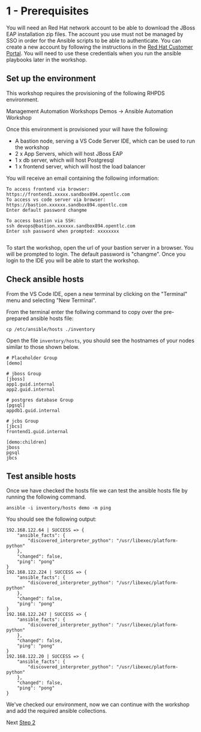 # 1 - Prerequisites

You will need an Red Hat network account to be able to download the JBoss EAP installation zip files.  The account you use must not be managed by SSO in order for the Ansible scripts to be able to authenticate.  You can create a new account by following the instructions in the [Red Hat Customer Portal](https://access.redhat.com/?intcmp=701f20000012k6EAAQ).  You will need to use these credentials when you run the ansible playbooks later in the workshop.

## Set up the environment

This workshop requires the provisioning of the following RHPDS environment.  

Management Automation Workshops Demos -> Ansible Automation Workshop

Once this environment is provisioned your will have the following:

* A bastion node, serving a VS Code Server IDE, which can be used to run the workshop
* 2 x App Servers, which will host JBoss EAP
* 1 x db server, which will host Postgresql
* 1 x frontend server, which will host the load balancer

You will receive an email containing the following information:

```
To access frontend via browser:
https://frontend1.xxxxx.sandbox894.opentlc.com
To access vs code server via browser:
https://bastion.xxxxxx.sandbox894.opentlc.com
Enter default password changme

To access bastion via SSH:
ssh devops@bastion.xxxxxx.sandbox894.opentlc.com
Enter ssh password when prompted: xxxxxxxx


```

To start the workshop, open the url of your bastion server in a browser. You will be prompted to login.  The default password is "changme".  Once you login to the IDE you will be able to start the workshop.


## Check ansible hosts

From the VS Code IDE, open a new terminal by clicking on the "Terminal" menu and selecting "New Terminal".

From the terminal enter the follwing command to copy over the pre-prepared ansible hosts file:

``` cp /etc/ansible/hosts ./inventory ```


Open the file `inventory/hosts`, you should see the hostnames of your nodes similar to those shown below.

```
# Placeholder Group
[demo]

# jboss Group
[jboss]
app1.guid.internal 
app2.guid.internal 

# postgres database Group
[pgsql]
appdb1.guid.internal

# jcbs Group
[jbcs]
frontend1.guid.internal

[demo:children]
jboss
pgsql
jbcs

```

## Test ansible hosts
Once we have checked the hosts file we can test the ansible hosts file by running the following command.

```ansible -i inventory/hosts demo -m ping```

You should see the following output:

```
192.168.122.64 | SUCCESS => {
    "ansible_facts": {
        "discovered_interpreter_python": "/usr/libexec/platform-python"
    },
    "changed": false,
    "ping": "pong"
}
192.168.122.224 | SUCCESS => {
    "ansible_facts": {
        "discovered_interpreter_python": "/usr/libexec/platform-python"
    },
    "changed": false,
    "ping": "pong"
}
192.168.122.247 | SUCCESS => {
    "ansible_facts": {
        "discovered_interpreter_python": "/usr/libexec/platform-python"
    },
    "changed": false,
    "ping": "pong"
}
192.168.122.20 | SUCCESS => {
    "ansible_facts": {
        "discovered_interpreter_python": "/usr/libexec/platform-python"
    },
    "changed": false,
    "ping": "pong"
}
```

We've checked our environment, now we can continue with the workshop and add the required ansible collections.

Next [Step 2](./2-adding-collections.md)